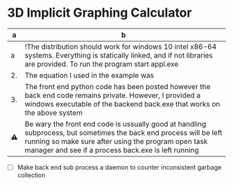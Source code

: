 # 3D Implicit Graphing Calculator
| a | b |
| --- | --- |
| a | !The distribution should work for windows 10 intel x86-64 systems. Everything is statically linked, and if not libraries are provided. To run the program start appl.exe |
| 2. | The equation I used in the example was |
| 3. | The front end python code has been posted however the back end code remains private. However, I provided a windows executable of the backend back.exe that works on the above system |
| :warning: | Be wary the front end code is ussually good at handling subprocess, but sometimes the back end process will be left running so make sure after using the program open task manager and see if a process back.exe is left running |

- [ ] Make back end sub process a daemon to counter inconsistent garbage collection
